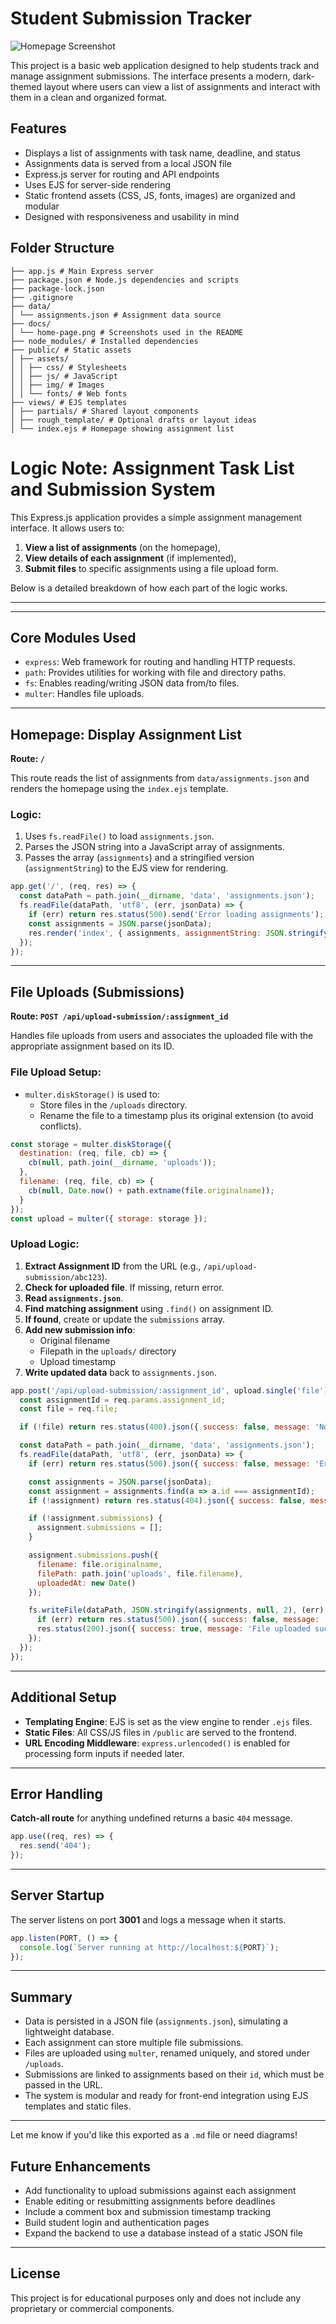 # Student Submission Tracker

![Homepage Screenshot](docs/home-page.png)

This project is a basic web application designed to help students track and manage assignment submissions. The interface presents a modern, dark-themed layout where users can view a list of assignments and interact with them in a clean and organized format.

## Features

- Displays a list of assignments with task name, deadline, and status
- Assignments data is served from a local JSON file
- Express.js server for routing and API endpoints
- Uses EJS for server-side rendering
- Static frontend assets (CSS, JS, fonts, images) are organized and modular
- Designed with responsiveness and usability in mind

## Folder Structure
```
├── app.js # Main Express server
├── package.json # Node.js dependencies and scripts
├── package-lock.json
├── .gitignore
├── data/
│ └── assignments.json # Assignment data source
├── docs/
│ └── home-page.png # Screenshots used in the README
├── node_modules/ # Installed dependencies
├── public/ # Static assets
│ ├── assets/
│ │ ├── css/ # Stylesheets
│ │ ├── js/ # JavaScript
│ │ ├── img/ # Images
│ │ └── fonts/ # Web fonts
├── views/ # EJS templates
│ ├── partials/ # Shared layout components
│ ├── rough_template/ # Optional drafts or layout ideas
│ └── index.ejs # Homepage showing assignment list
```

# Logic Note: Assignment Task List and Submission System

This Express.js application provides a simple assignment management interface. It allows users to:

1. **View a list of assignments** (on the homepage),
2. **View details of each assignment** (if implemented),
3. **Submit files** to specific assignments using a file upload form.

Below is a detailed breakdown of how each part of the logic works.

---


---

## Core Modules Used

- `express`: Web framework for routing and handling HTTP requests.
- `path`: Provides utilities for working with file and directory paths.
- `fs`: Enables reading/writing JSON data from/to files.
- `multer`: Handles file uploads.

---

## Homepage: Display Assignment List

**Route: `/`**

This route reads the list of assignments from `data/assignments.json` and renders the homepage using the `index.ejs` template.

### Logic:
1. Uses `fs.readFile()` to load `assignments.json`.
2. Parses the JSON string into a JavaScript array of assignments.
3. Passes the array (`assignments`) and a stringified version (`assignmentString`) to the EJS view for rendering.

```js
app.get('/', (req, res) => {
  const dataPath = path.join(__dirname, 'data', 'assignments.json');
  fs.readFile(dataPath, 'utf8', (err, jsonData) => {
    if (err) return res.status(500).send('Error loading assignments');
    const assignments = JSON.parse(jsonData);
    res.render('index', { assignments, assignmentString: JSON.stringify(assignments) });
  });
});
```

---

## File Uploads (Submissions)

**Route: `POST /api/upload-submission/:assignment_id`**

Handles file uploads from users and associates the uploaded file with the appropriate assignment based on its ID.

### File Upload Setup:
- `multer.diskStorage()` is used to:
  - Store files in the `/uploads` directory.
  - Rename the file to a timestamp plus its original extension (to avoid conflicts).

```js
const storage = multer.diskStorage({
  destination: (req, file, cb) => {
    cb(null, path.join(__dirname, 'uploads'));
  },
  filename: (req, file, cb) => {
    cb(null, Date.now() + path.extname(file.originalname));
  }
});
const upload = multer({ storage: storage });
```

### Upload Logic:
1. **Extract Assignment ID** from the URL (e.g., `/api/upload-submission/abc123`).
2. **Check for uploaded file**. If missing, return error.
3. **Read `assignments.json`**.
4. **Find matching assignment** using `.find()` on assignment ID.
5. **If found**, create or update the `submissions` array.
6. **Add new submission info**:
   - Original filename
   - Filepath in the `uploads/` directory
   - Upload timestamp
7. **Write updated data** back to `assignments.json`.

```js
app.post('/api/upload-submission/:assignment_id', upload.single('file'), (req, res) => {
  const assignmentId = req.params.assignment_id;
  const file = req.file;

  if (!file) return res.status(400).json({ success: false, message: 'No file uploaded' });

  const dataPath = path.join(__dirname, 'data', 'assignments.json');
  fs.readFile(dataPath, 'utf8', (err, jsonData) => {
    if (err) return res.status(500).json({ success: false, message: 'Error loading assignments' });

    const assignments = JSON.parse(jsonData);
    const assignment = assignments.find(a => a.id === assignmentId);
    if (!assignment) return res.status(404).json({ success: false, message: 'Assignment not found' });

    if (!assignment.submissions) {
      assignment.submissions = [];
    }

    assignment.submissions.push({
      filename: file.originalname,
      filePath: path.join('uploads', file.filename),
      uploadedAt: new Date()
    });

    fs.writeFile(dataPath, JSON.stringify(assignments, null, 2), (err) => {
      if (err) return res.status(500).json({ success: false, message: 'Error saving assignment data' });
      res.status(200).json({ success: true, message: 'File uploaded successfully' });
    });
  });
});
```

---

## Additional Setup

- **Templating Engine**: EJS is set as the view engine to render `.ejs` files.
- **Static Files**: All CSS/JS files in `/public` are served to the frontend.
- **URL Encoding Middleware**: `express.urlencoded()` is enabled for processing form inputs if needed later.

---

## Error Handling

**Catch-all route** for anything undefined returns a basic `404` message.

```js
app.use((req, res) => {
  res.send('404');
});
```

---

## Server Startup

The server listens on port **3001** and logs a message when it starts.

```js
app.listen(PORT, () => {
  console.log(`Server running at http://localhost:${PORT}`);
});
```

---

## Summary

- Data is persisted in a JSON file (`assignments.json`), simulating a lightweight database.
- Each assignment can store multiple file submissions.
- Files are uploaded using `multer`, renamed uniquely, and stored under `/uploads`.
- Submissions are linked to assignments based on their `id`, which must be passed in the URL.
- The system is modular and ready for front-end integration using EJS templates and static files.

---

Let me know if you'd like this exported as a `.md` file or need diagrams!

## Future Enhancements

- Add functionality to upload submissions against each assignment  
- Enable editing or resubmitting assignments before deadlines  
- Include a comment box and submission timestamp tracking  
- Build student login and authentication pages  
- Expand the backend to use a database instead of a static JSON file  

---

## License

This project is for educational purposes only and does not include any proprietary or commercial components.
